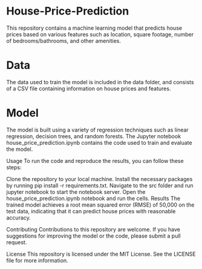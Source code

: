 # House-Price-Prediction
This repository contains a machine learning model that predicts house prices based on various features such as location, square footage, number of bedrooms/bathrooms, and other amenities.

# Data
The data used to train the model is included in the data folder, and consists of a CSV file containing information on house prices and features.

# Model
The model is built using a variety of regression techniques such as linear regression, decision trees, and random forests. The Jupyter notebook house_price_prediction.ipynb contains the code used to train and evaluate the model.

Usage
To run the code and reproduce the results, you can follow these steps:

Clone the repository to your local machine.
Install the necessary packages by running pip install -r requirements.txt.
Navigate to the src folder and run jupyter notebook to start the notebook server.
Open the house_price_prediction.ipynb notebook and run the cells.
Results
The trained model achieves a root mean squared error (RMSE) of 50,000 on the test data, indicating that it can predict house prices with reasonable accuracy.

Contributing
Contributions to this repository are welcome. If you have suggestions for improving the model or the code, please submit a pull request.

License
This repository is licensed under the MIT License. See the LICENSE file for more information.

